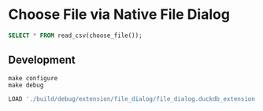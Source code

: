 # Choose File via Native File Dialog

```sql
SELECT * FROM read_csv(choose_file());
```

## Development

```shell
make configure
make debug
```

```sql
LOAD './build/debug/extension/file_dialog/file_dialog.duckdb_extension';
```